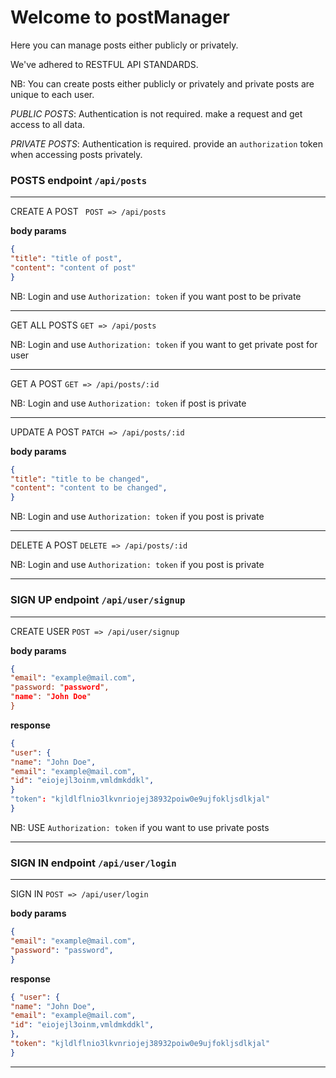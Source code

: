 # Welcome to postManager 
Here you can manage posts either publicly or privately. 

We've adhered to RESTFUL API STANDARDS. 

NB: You can create posts either publicly or privately and  private posts are unique to each user.

_PUBLIC POSTS_: Authentication is not required. make a request and get access to all data.

_PRIVATE POSTS_: Authentication is required. provide an `authorization` token when accessing posts privately.

### POSTS endpoint `/api/posts`

***
 
CREATE A POST ` POST => /api/posts`

**body params**
```json 
{ 
"title": "title of post", 
"content": "content of post" 
}
```

NB: Login and use `Authorization: token` if you want post to be private

***

GET ALL POSTS `GET => /api/posts`

NB: Login and use `Authorization: token` if you want to get private post for user


***

GET A POST `GET => /api/posts/:id`

NB: Login and use `Authorization: token` if post is private

***

UPDATE A POST `PATCH => /api/posts/:id`

**body params**
```json
{ 
"title": "title to be changed",
"content": "content to be changed",
}
```

NB: Login and use `Authorization: token` if you post is private

***

DELETE A POST `DELETE => /api/posts/:id `

NB: Login and use `Authorization: token` if you post is private

***

### SIGN UP endpoint `/api/user/signup`

***
CREATE USER `POST => /api/user/signup`

**body params**
```json
{ 
"email": "example@mail.com",
"password: "password", 
"name": "John Doe"
}
```

**response** 
```json
{ 
"user": { 
"name": "John Doe", 
"email": "example@mail.com",
"id": "eiojejl3oinm,vmldmkddkl", 
}
"token": "kjldlflnio3lkvnriojej38932poiw0e9ujfokljsdlkjal"
}
```

NB: USE `Authorization: token` if you want to use private posts

***

### SIGN IN endpoint `/api/user/login`

***

SIGN IN `POST => /api/user/login `

**body params**
```json
{
"email": "example@mail.com",
"password": "password",
}
```
**response**
```json 
{ "user": {
"name": "John Doe",
"email": "example@mail.com",
"id": "eiojejl3oinm,vmldmkddkl", 
},
"token": "kjldlflnio3lkvnriojej38932poiw0e9ujfokljsdlkjal"
}
```
***
